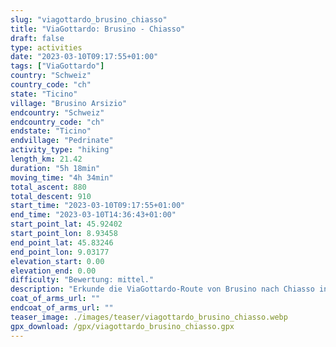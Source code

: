 ```yaml
---
slug: "viagottardo_brusino_chiasso"
title: "ViaGottardo: Brusino - Chiasso"
draft: false
type: activities
date: "2023-03-10T09:17:55+01:00"
tags: ["ViaGottardo"]
country: "Schweiz"
country_code: "ch"
state: "Ticino"
village: "Brusino Arsizio"
endcountry: "Schweiz"
endcountry_code: "ch"
endstate: "Ticino"
endvillage: "Pedrinate"
activity_type: "hiking"
length_km: 21.42
duration: "5h 18min"
moving_time: "4h 34min"
total_ascent: 880
total_descent: 910
start_time: "2023-03-10T09:17:55+01:00"
end_time: "2023-03-10T14:36:43+01:00"
start_point_lat: 45.92402
start_point_lon: 8.93458
end_point_lat: 45.83246
end_point_lon: 9.03177
elevation_start: 0.00
elevation_end: 0.00
difficulty: "Bewertung: mittel."
description: "Erkunde die ViaGottardo-Route von Brusino nach Chiasso in der Schweiz. Die 21.42 km lange Strecke führt dich durch malerische Landschaften und bietet einen Gesamtaufstieg von 880 Metern und einen Gesamtabstieg von 910 Metern. Die Wanderung dauert insgesamt 5 Stunden und 18 Minuten, inklusive Pausen"
coat_of_arms_url: ""
endcoat_of_arms_url: ""
teaser_image: ./images/teaser/viagottardo_brusino_chiasso.webp
gpx_download: /gpx/viagottardo_brusino_chiasso.gpx
---
```

